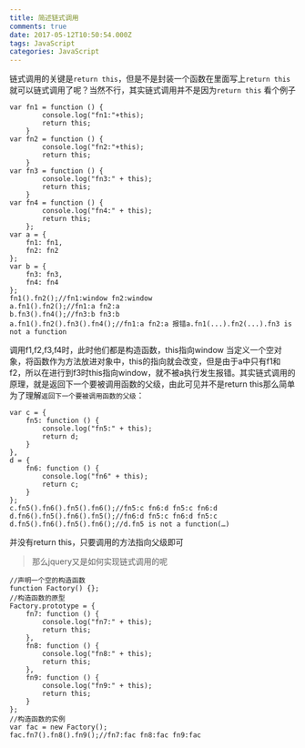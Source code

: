 ```yaml
---
title: 简述链式调用
comments: true
date: 2017-05-12T10:50:54.000Z
tags: JavaScript
categories: JavaScript
---
```


链式调用的关键是`return this`，但是不是封装一个函数在里面写上`return this`就可以链式调用了呢？当然不行，其实链式调用并不是因为`return this` <!-- more --> 看个例子

```
var fn1 = function () {
        console.log("fn1:"+this);
        return this;
    }
var fn2 = function () {
        console.log("fn2:"+this);
        return this;
    }
var fn3 = function () {
        console.log("fn3:" + this);
        return this;
    }
var fn4 = function () {
        console.log("fn4:" + this);
        return this;
    };
var a = {
    fn1: fn1,
    fn2: fn2
};
var b = {
    fn3: fn3,
    fn4: fn4
};
fn1().fn2();//fn1:window fn2:window
a.fn1().fn2();//fn1:a fn2:a
b.fn3().fn4();//fn3:b fn3:b
a.fn1().fn2().fn3().fn4();//fn1:a fn2:a 报错a.fn1(...).fn2(...).fn3 is not a function
```

调用f1,f2,f3,f4时，此时他们都是构造函数，this指向window 当定义一个空对象，将函数作为方法放进对象中，this的指向就会改变，但是由于a中只有f1和f2，所以在进行到f3时this指向window，就不被a执行发生报错。其实链式调用的原理，就是返回下一个要被调用函数的父级，由此可见并不是return this那么简单 为了理解`返回下一个要被调用函数的父级`：

```
var c = {
    fn5: function () {
        console.log("fn5:" + this);
        return d;
    }
},
d = {
    fn6: function () {
        console.log("fn6" + this);
        return c;
    }
};
c.fn5().fn6().fn5().fn6();//fn5:c fn6:d fn5:c fn6:d
d.fn6().fn5().fn6().fn5();//fn6:d fn5:c fn6:d fn5:c
d.fn5().fn6().fn5().fn6();//d.fn5 is not a function(…)
```

并没有return this，只要调用的方法指向父级即可

> 那么jquery又是如何实现链式调用的呢

```
//声明一个空的构造函数
function Factory() {};
//构造函数的原型
Factory.prototype = {
    fn7: function () {
        console.log("fn7:" + this);
        return this;
    },
    fn8: function () {
        console.log("fn8:" + this);
        return this;
    },
    fn9: function () {
        console.log("fn9:" + this);
        return this;
    }
};
//构造函数的实例
var fac = new Factory();
fac.fn7().fn8().fn9();//fn7:fac fn8:fac fn9:fac
```
